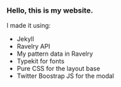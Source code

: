 ### Hello, this is my website.

I made it using:

* Jekyll
* Ravelry API
* My pattern data in Ravelry
* Typekit for fonts
* Pure CSS for the layout base
* Twitter Boostrap JS for the modal

